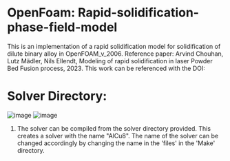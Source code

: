 # OpenFoam: Rapid-solidification-phase-field-model

This is an implementation of a rapid solidification model for solidification of dilute binary alloy in OpenFOAM_v_2006.
Reference paper: Arvind Chouhan, Lutz Mädler, Nils Ellendt, Modeling of rapid solidification in laser Powder Bed Fusion process, 2023.
This work can be referenced with the DOI: 

# Solver Directory: 

![image](https://github.com/ArvindChouhan/OpenFOAM-Rapid-solidification-phase-field-model/assets/101119473/d119b460-adb8-43a8-a47f-342021d7dfdb)
![image](https://github.com/ArvindChouhan/OpenFOAM-Rapid-solidification-phase-field-model/assets/101119473/945fcb8f-8578-417e-8faa-382176deabf2)


1. The solver can be compiled from the solver directory provided. This creates a solver with the name "AlCu8". The name of the solver can be changed accordingly by changing the name in the 'files' in the 'Make' directory.
    
